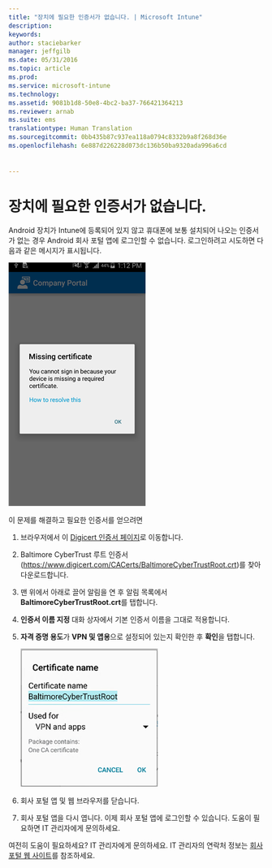 ```yaml
---
title: "장치에 필요한 인증서가 없습니다. | Microsoft Intune"
description: 
keywords: 
author: staciebarker
manager: jeffgilb
ms.date: 05/31/2016
ms.topic: article
ms.prod: 
ms.service: microsoft-intune
ms.technology: 
ms.assetid: 9081b1d8-50e8-4bc2-ba37-766421364213
ms.reviewer: arnab
ms.suite: ems
translationtype: Human Translation
ms.sourcegitcommit: 0bb435b87c937ea118a0794c8332b9a8f268d36e
ms.openlocfilehash: 6e887d226228d073dc136b50ba9320ada996a6cd


---
```



# 장치에 필요한 인증서가 없습니다.
Android 장치가 Intune에 등록되어 있지 않고 휴대폰에 보통 설치되어 나오는 인증서가 없는 경우 Android 회사 포털 앱에 로그인할 수 없습니다. 로그인하려고 시도하면 다음과 같은 메시지가 표시됩니다.

![andr-cert-install-cert-missing](./media/andr-cert_install-1-cert_missing.png)

이 문제를 해결하고 필요한 인증서를 얻으려면

1.  브라우저에서 이 [Digicert 인증서 페이지](https://www.digicert.com/digicert-root-certificates.htm)로 이동합니다.

2.  Baltimore CyberTrust 루트 인증서(https://www.digicert.com/CACerts/BaltimoreCyberTrustRoot.crt)를 찾아 다운로드합니다.

3.  맨 위에서 아래로 끌어 알림을 연 후 알림 목록에서 **BaltimoreCyberTrustRoot.crt**를 탭합니다.

4.  **인증서 이름 지정** 대화 상자에서 기본 인증서 이름을 그대로 적용합니다.

5. **자격 증명 용도**가 **VPN 및 앱용**으로 설정되어 있는지 확인한 후 **확인**을 탭합니다.

    ![andr-cert-install-add-cert-name](./media/andr-cert_install-2-add_cert_name.png)

6. 회사 포털 앱 및 웹 브라우저를 닫습니다.

7. 회사 포털 앱을 다시 엽니다. 이제 회사 포털 앱에 로그인할 수 있습니다. 도움이 필요하면 IT 관리자에게 문의하세요.

여전히 도움이 필요하세요? IT 관리자에게 문의하세요. IT 관리자의 연락처 정보는 [회사 포털 웹 사이트](http://portal.manage.microsoft.com)를 참조하세요.


<!--HONumber=Jun16_HO4-->


